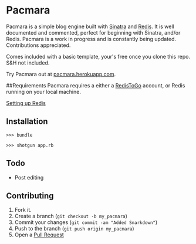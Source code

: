 Pacmara
===

Pacmara is a simple blog engine built with [Sinatra](http://www.sinatrarb.com/) and [Redis](http://redis.io/). It is well documented and commented, perfect for beginning with Sinatra, and/or Redis. Pacmara is a work in progress and is constantly being updated. Contributions appreciated.

Comes included with a basic template, your's free once you clone this repo. S&H not included.

Try Pacmara out at [pacmara.herokuapp.com](http://pacmara.herokuapp.com).

##Requirements
Pacmara requires a either a [RedisToGo](http://redistogo.com/) account, or Redis running on your local machine.

[Setting up Redis](http://redis.io/topics/quickstart)

Installation
------------

`>>> bundle`

`>>> shotgun app.rb`
    
Todo
------------

- Post editing

Contributing
------------

1. Fork it.
2. Create a branch (`git checkout -b my_pacmara`)
3. Commit your changes (`git commit -am "Added Snarkdown"`)
4. Push to the branch (`git push origin my_pacmara`)
5. Open a [Pull Request](http://github.com/colbyaley/pacmara/pulls)